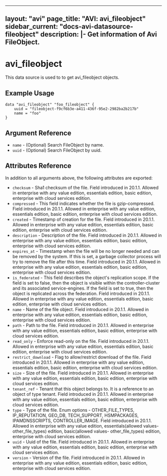 <!--
    Copyright 2021 VMware, Inc.
    SPDX-License-Identifier: Mozilla Public License 2.0
-->
---
layout: "avi"
page_title: "AVI: avi_fileobject"
sidebar_current: "docs-avi-datasource-fileobject"
description: |-
  Get information of Avi FileObject.
---

# avi_fileobject

This data source is used to to get avi_fileobject objects.

## Example Usage

```hcl
data "avi_fileobject" "foo_fileobject" {
    uuid = "fileobject-f9cf6b3e-a411-436f-95e2-2982ba2b217b"
    name = "foo"
}
```

## Argument Reference

* `name` - (Optional) Search FileObject by name.
* `uuid` - (Optional) Search FileObject by uuid.

## Attributes Reference

In addition to all arguments above, the following attributes are exported:

* `checksum` - Sha1 checksum of the file. Field introduced in 20.1.1. Allowed in enterprise with any value edition, essentials edition, basic edition, enterprise with cloud services edition.
* `compressed` - This field indicates whether the file is gzip-compressed. Field introduced in 20.1.1. Allowed in enterprise with any value edition, essentials edition, basic edition, enterprise with cloud services edition.
* `created` - Timestamp of creation for the file. Field introduced in 20.1.1. Allowed in enterprise with any value edition, essentials edition, basic edition, enterprise with cloud services edition.
* `description` - Description of the file. Field introduced in 20.1.1. Allowed in enterprise with any value edition, essentials edition, basic edition, enterprise with cloud services edition.
* `expires_at` - Timestamp when the file will be no longer needed and can be removed by the system. If this is set, a garbage collector process will try to remove the file after this time. Field introduced in 20.1.1. Allowed in enterprise with any value edition, essentials edition, basic edition, enterprise with cloud services edition.
* `is_federated` - This field describes the object's replication scope. If the field is set to false, then the object is visible within the controller-cluster and its associated service-engines. If the field is set to true, then the object is replicated across the federation. Field introduced in 20.1.1. Allowed in enterprise with any value edition, essentials edition, basic edition, enterprise with cloud services edition.
* `name` - Name of the file object. Field introduced in 20.1.1. Allowed in enterprise with any value edition, essentials edition, basic edition, enterprise with cloud services edition.
* `path` - Path to the file. Field introduced in 20.1.1. Allowed in enterprise with any value edition, essentials edition, basic edition, enterprise with cloud services edition.
* `read_only` - Enforce read-only on the file. Field introduced in 20.1.1. Allowed in enterprise with any value edition, essentials edition, basic edition, enterprise with cloud services edition.
* `restrict_download` - Flag to allow/restrict download of the file. Field introduced in 20.1.1. Allowed in enterprise with any value edition, essentials edition, basic edition, enterprise with cloud services edition.
* `size` - Size of the file. Field introduced in 20.1.1. Allowed in enterprise with any value edition, essentials edition, basic edition, enterprise with cloud services edition.
* `tenant_ref` - Tenant that this object belongs to. It is a reference to an object of type tenant. Field introduced in 20.1.1. Allowed in enterprise with any value edition, essentials edition, basic edition, enterprise with cloud services edition.
* `type` - Type of the file. Enum options - OTHER_FILE_TYPES, IP_REPUTATION, GEO_DB, TECH_SUPPORT, HSMPACKAGES, IPAMDNSSCRIPTS, CONTROLLER_IMAGE. Field introduced in 20.1.1. Allowed in enterprise with any value edition, essentials(allowed values- other_file_types) edition, basic(allowed values- other_file_types) edition, enterprise with cloud services edition.
* `uuid` - Uuid of the file. Field introduced in 20.1.1. Allowed in enterprise with any value edition, essentials edition, basic edition, enterprise with cloud services edition.
* `version` - Version of the file. Field introduced in 20.1.1. Allowed in enterprise with any value edition, essentials edition, basic edition, enterprise with cloud services edition.


